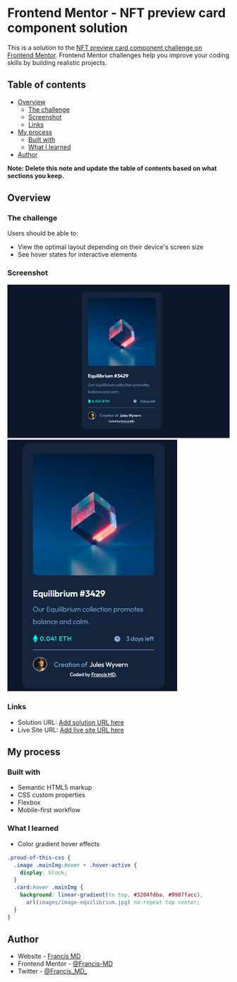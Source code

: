 # Frontend Mentor - NFT preview card component solution

This is a solution to the [NFT preview card component challenge on Frontend Mentor](https://www.frontendmentor.io/challenges/nft-preview-card-component-SbdUL_w0U). Frontend Mentor challenges help you improve your coding skills by building realistic projects. 

## Table of contents

- [Overview](#overview)
  - [The challenge](#the-challenge)
  - [Screenshot](#screenshot)
  - [Links](#links)
- [My process](#my-process)
  - [Built with](#built-with)
  - [What I learned](#what-i-learned)
- [Author](#author)

**Note: Delete this note and update the table of contents based on what sections you keep.**

## Overview

### The challenge

Users should be able to:

- View the optimal layout depending on their device's screen size
- See hover states for interactive elements

### Screenshot

![](./design/solution-screenshot-desktop.png)
![](./design/solution-screenshot-mobile.png)

### Links

- Solution URL: [Add solution URL here](https://your-solution-url.com)
- Live Site URL: [Add live site URL here](https://your-live-site-url.com)

## My process

### Built with

- Semantic HTML5 markup
- CSS custom properties
- Flexbox
- Mobile-first workflow

### What I learned

- Color gradient hover effects

```css
.proud-of-this-css {
  .image .mainImg:hover + .hover-active {
    display: block;
  }
  .card:hover .mainImg {
    background: linear-gradient(to top, #3204fdba, #9907facc),
      url(images/image-equilibrium.jpg) no-repeat top center;
  }
}
```
## Author

- Website - [Francis MD](https://www.linkedin.com/in/francismd/)
- Frontend Mentor - [@Francis-MD](https://www.frontendmentor.io/profile/Francis-MD)
- Twitter - [@Francis_MD_](https://twitter.com/Francis_MD_)